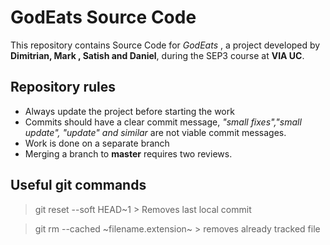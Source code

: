 # GodEats Source Code
This repository contains Source Code for *GodEats* , a project developed by **Dimitrian, Mark , Satish and Daniel**, during the SEP3 course at **VIA UC**.

## Repository rules

- Always update the project before starting the work
- Commits should have a clear commit message, *"small fixes","small update", "update" and similar* are not viable commit messages.
- Work is done on a separate branch
- Merging a branch to **master** requires two reviews.


## Useful git commands

> git reset --soft HEAD~1 > Removes last local commit

> git rm --cached ~filename.extension~ > removes already tracked file


